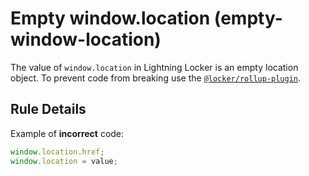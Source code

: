 # Empty window.location (empty-window-location)

The value of `window.location` in Lightning Locker is an empty location object.
To prevent code from breaking use the [`@locker/rollup-plugin`].

## Rule Details

Example of **incorrect** code:

```js
window.location.href;
window.location = value;
```

[`@locker/rollup-plugin`]: https://www.npmjs.com/package/@locker/rollup-plugin
